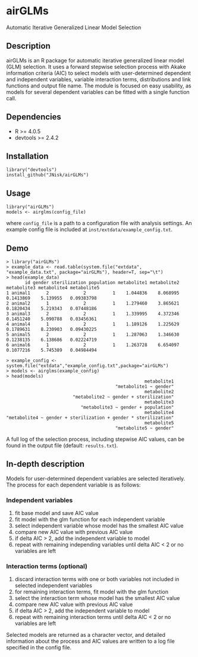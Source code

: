 # airGLMs
Automatic Iterative Generalized Linear Model Selection

## Description

airGLMs is an R package for automatic iterative generalized linear model (GLM) selection.
It uses a forward stepwise selection process with Akake information criteria (AIC)
to select models with user-determined dependent and independent variables, variable interaction
terms, distributions and link functions and output file name. The module is focused on
easy usability, as models for several dependent variables can be fitted with a single function call.

## Dependencies

* R >= 4.0.5
* devtools >= 2.4.2

## Installation

    library("devtools")  
    install_github("JNisk/airGLMs")

## Usage

    library("airGLMs")
    models <- airglms(config_file)

where `config_file` is a path to a configuration file with analysis settings.
An example config file is included at `inst/extdata/example_config.txt`.

## Demo

    > library("airGLMs")
    > example_data <- read.table(system.file("extdata", "example_data.txt", package="airGLMs"), header=T, sep="\t")
    > head(example_data)
           id gender sterilization population metabolite1 metabolite2 metabolite3 metabolite4 metabolite5
    1 animal1      2             2          1    1.044836    8.068995   0.1413869    5.139955   0.09383798
    2 animal2      1             2          1    1.279460    3.865621   0.1820434    5.219343   0.07448186
    3 animal3      2             2          1    1.339995    4.372346   0.1451240    5.090788   0.03456361
    4 animal4      1             2          1    1.189126    1.225629   0.1789631    8.230903   0.09430225
    5 animal5      2             2          1    1.287063    1.346630   0.1238135    6.138686   0.02224719
    6 animal6      1             2          1    1.263728    6.654097   0.1077216    5.745389   0.04984494

    > example_config <- system.file("extdata","example_config.txt",package="airGLMs")
    > models <- airglms(example_config)
    > head(models)
                                                        metabolite1 
                                             "metabolite1 ~ gender" 
                                                        metabolite2 
                             "metabolite2 ~ gender + sterilization" 
                                                        metabolite3 
                                "metabolite3 ~ gender + population" 
                                                        metabolite4 
    "metabolite4 ~ gender + sterilization + gender * sterilization" 
                                                        metabolite5 
                                             "metabolite5 ~ gender" 

A full log of the selection process, including stepwise AIC values, can be found in the output file (default: `results.txt`).

## In-depth description

Models for user-determined dependent variables are selected iteratively. The process for each dependent variable is as follows:

### Independent variables
1) fit base model and save AIC value
2) fit model with the glm function for each independent variable
3) select independent variable whose model has the smallest AIC value
4) compare new AIC value with previous AIC value
5) if delta AIC > 2, add the independent variable to model
6) repeat with remaining independing variables until delta AIC < 2 or no variables are left

### Interaction terms (optional)
1) discard interaction terms with one or both variables not included in selected independent variables
2) for remaining interaction terms, fit model with the glm function
3) select the interaction term whose model has the smallest AIC value
4) compare new AIC value with previous AIC value
5) if delta AIC > 2, add the independent variable to model
6) repeat with remaining interaction terms until delta AIC < 2 or no variables are left

Selected models are returned as a character vector, and detailed information about the process
and AIC values are written to a log file specified in the config file.
